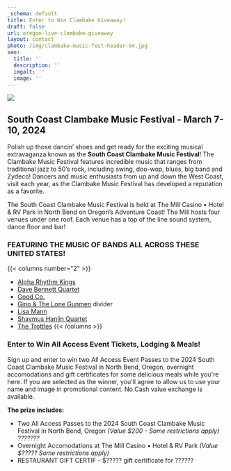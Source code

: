```yaml
---
_schema: default
title: Enter to Win Clambake Giveaway!
draft: false
url: oregon-live-clambake-giveaway
layout: contact
photo: /img/clambake-music-fest-header-04.jpg
seo:
  title: ''
  description: ''
  imgalt: ''
  image: ''
---
```

![](/img/clambake-giveaway-header-695x322.jpg)

## South Coast Clambake Music Festival - March 7-10, 2024

Polish up those dancin’ shoes and get ready for the exciting musical extravaganza known as the&nbsp;**South Coast Clambake Music Festival**! The Clambake Music Festival features incredible music that ranges from traditional jazz to 50’s rock, including swing, doo-wop, blues, big band and Zydeco! Dancers and music enthusiasts from up and down the West Coast, visit each year, as the Clambake Music Festival has developed a reputation as a favorite.

The South Coast Clambake Music Festival is held at The Mill Casino • Hotel & RV Park in North Bend on Oregon’s Adventure Coast! The Mill hosts four venues under one roof. Each venue has a top of the line sound system, dance floor and bar!

### FEATURING THE MUSIC OF BANDS ALL ACROSS THESE UNITED STATES!

{{< columns number="2" >}}
* <a target="_blank" rel="noopener" href="https://clambakemusic.com/?page_id=3782">Alpha Rhythm Kings</a>
* <a target="_blank" rel="noopener" href="https://clambakemusic.com/?page_id=2250">Dave Bennett Quartet</a>
* <a target="_blank" rel="noopener" href="https://clambakemusic.com/?page_id=3442">Good Co.</a>
* <a target="_blank" rel="noopener" href="https://clambakemusic.com/?page_id=3449">Gino &amp; The Lone Gunmen</a>
divider
* <a target="_blank" rel="noopener" href="https://clambakemusic.com/?page_id=3069">Lisa Mann</a>
* <a target="_blank" rel="noopener" href="https://clambakemusic.com/?page_id=4055">Shaymus Hanlin Quartet</a>
* <a target="_blank" rel="noopener" href="https://clambakemusic.com/?page_id=4091">The Trottles</a>
{{< /columns >}}

### Enter to Win All Access Event Tickets, Lodging & Meals!

Sign up and enter to win two All Access Event Passes to the 2024 South Coast Clambake Music Festival in North Bend, Oregon, overnight accomodations and gift certificates for some delicious meals while you're here. If you are selected as the winner, you'll agree to allow us to use your name and image in promotional content. No Cash value exchange is available.

**The prize includes:**

* Two All Access Passes to the 2024 South Coast Clambake Music Festival in North Bend, Oregon&nbsp;*(Value $200 - Some restrictions apply) ???????*
* Overnight Accomodations at The Mill Casino • Hotel & RV Park&nbsp;*(Value $????? Some restrictions apply)*
* RESTAURANT GIFT CERTIF - $????? gift certificate for ??????

<div class="cms-embed" data-cms-embed="PHNjcmlwdCB0eXBlPSJ0ZXh0L2phdmFzY3JpcHQiIHNyYz0iaHR0cHM6Ly9mb3JtLmpvdGZvcm0uY29tL2pzZm9ybS8yNDAxNTc4MDAxMzMxNDIiPjwvc2NyaXB0Pg=="><script type="text/javascript" src="https://form.jotform.com/jsform/240157800133142"></script></div>
